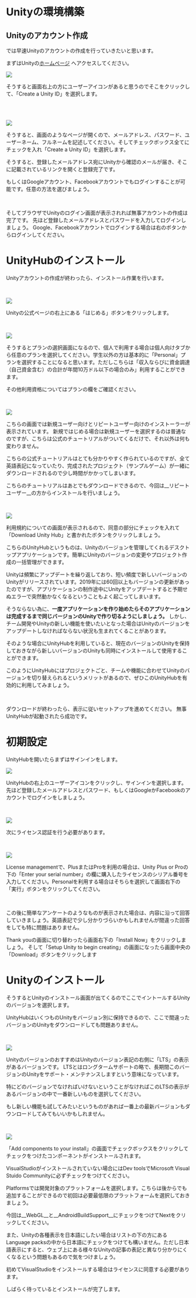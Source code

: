 # Unityの環境構築


## Unityのアカウント作成

では早速Unityのアカウントの作成を行っていきたいと思います。

まずはUnityの[ホームページ](https://unity.com/ja) へアクセスしてください。

![](./img/image2-1.png)

そうすると画面右上の方にユーザーアイコンがあると思うのでそこをクリックして、「Create a Unity ID」を選択します。

<br>
<br>

![](./img/image2-2.png)

そうすると、画面のようなページが開くので、メールアドレス、パスワード、ユーザーネーム、フルネームを記述してください。そしてチェックボックス全てにチェックを入れ「Create a Unity ID」を選択します。

そうすると、登録したメールアドレス宛にUnityから確認のメールが届き、そこに記載されているリンクを開くと登録完了です。

もしくはGoogleアカウント、Facebookアカウントでもログインすることが可能です。任意の方法を選びましょう。

<br>

そしてブラウザでUnityのログイン画面が表示されれば無事アカウントの作成は完了です。
先ほど登録したメールアドレスとパスワードを入力してログインしましょう。
Google、Facebookアカウントでログインする場合は右のボタンからログインしてください。

# UnityHubのインストール

Unityアカウントの作成が終わったら、インストール作業を行います。

<br>

![](img/image2-3.png)

Unityの公式ページの右上にある「はじめる」ボタンをクリックします。

<br>

![](img/image2-4.png)

そうするとプランの選択画面になるので、個人で利用する場合は個人向けタブから任意のプランを選択してください。学生以外の方は基本的に「Personal」プランを選択することになると思います。ただしこちらは「収入ならびに資金調達（自己資金含む）の合計が年間10万ドル以下の場合のみ」利用することができます。

その他利用資格についてはプランの欄をご確認ください。

<br>

![](img/image2-5.png)

こちらの画面では新規ユーザー向けとリピートユーザー向けのインストーラーが表示されています。
新規ではじめる場合は新規ユーザーを選択するのは普通なのですが、こちらは公式のチュートリアルがついてくるだけで、それ以外は何も変わりません。

こちらの公式チュートリアルはとても分かりやすく作られているのですが、全て英語表記になっていたり、完成されたプロジェクト（サンプルゲーム）が一緒にダウンロードされるので少し時間がかかってしまいます。

こちらのチュートリアルはあとでもダウンロードできるので、今回は__リピートユーザー__の方からインストールを行いましょう。

<br>

![](img/image2-6.png)

利用規約についての画面が表示されるので、同意の部分にチェックを入れて「Download Unity Hub」と書かれたボタンをクリックしましょう。

こちらのUnityHubというものは、Unityのバージョンを管理してくれるデスクトップアプリケーションです。簡単にUnityのバージョンの変更やプロジェクト作成の一括管理ができます。

Unityは頻繁にアップデートを繰り返しており、短い頻度で新しいバージョンのUnityがリリースされています。2019年には60回以上もバージョンの更新があったのですが、アプリケーションの制作途中にUnityをアップデートすると予期せぬエラーで突然動かなくなるということもよく起こってしまいます。

そうならない為に、__一度アプリケーションを作り始めたらそのアプリケーションは完成するまで同じバージョンのUnityで作り切るようにしましょう。__
しかし、チーム開発やUnityの新しい機能を使いたいとなった場合はUnityのバージョンをアップデートしなければならない状況も生まれてくることがあります。

そのような場合にUnityHubを利用していると、現在のバージョンのUnityを保持しておきながら新しいバージョンのUnityも同時にインストールして使用することができます。

このようにUnityHubにはプロジェクトごと、チームや機能に合わせてUnityのバージョンを切り替えられるというメリットがあるので、ぜひこのUnityHubを有効的に利用してみましょう。

<br>

ダウンロードが終わったら、表示に従いセットアップを進めてください。
無事UnityHubが起動されたら成功です。


# 初期設定

UnityHubを開いたらまずはサインインをします。

![](img/image2-7.png)

UnityHubの右上のユーザーアイコンをクリックし、サインインを選択します。
先ほど登録したメールアドレスとパスワード、もしくはGoogleかFacebookのアカウントでログインをしましょう。

<br>

![](img/image2-8.png)

次にライセンス認証を行う必要があります。

<br>

![](img/image2-9.png)


License managementで、PlusまたはProを利用の場合は、Unity Plus or Proの下の「Enter your serial number」の欄に購入したライセンスのシリアル番号を入力してください。Personalを利用する場合はそちらを選択して画面右下の「実行」ボタンをクリックしてください。

<br>

この後に簡単なアンケートのようなものが表示された場合は、内容に沿って回答していきましょう。英語表記で少し分かりづらいかもしれませんが間違った回答をしても特に問題はありません。

Thank youの画面に切り替わったら画面右下の「Install Now」をクリックしましょう。
そして「Setup Unity to begin creating」の画面になったら画面中央の「Download」ボタンをクリックします


# Unityのインストール

そうするとUnityのインストール画面が出てくるのでここでイントールするUnityのバージョンを選択します。

UnityHubはいくつものUnityをバージョン別に保持できるので、ここで間違ったバージョンのUnityをダウンロードしても問題ありません。

<br>

![](img/image2-10.png)


UnityのバージョンのおすすめはUnityのバージョン表記の右側に「LTS」の表示があるバージョンです。
LTSとはロングタームサポートの略で、長期間このバージョンのUnityをサポート・メンテナンスしますという意味になっています。

特にどのバージョンでなければいけないということがなければこのLTSの表示があるバージョンの中で一番新しいものを選択してください。

もし新しい機能も試してみたいというものがあれば一番上の最新バージョンもダウンロードしてみてもいいかもしれません。

<br>

![](img/image2-11.png)

「Add components to your install」の画面でチェックボックスをクリックしてチェックをつけたコンポーネントがインストールされます。

VisualStudioがインストールされていない場合にはDev toolsでMicrosoft Visual Stuido Communityに必ずチェックをつけてください。

Platformsでは開発対象のプラットフォームを選択します。こちらは後からでも追加することができるので初回は必要最低限のプラットフォームを選択しておきましょう。

今回は__WebGL__と__AndroidBuildSupport__にチェックをつけてNextをクリックしてください。

また、Unityの各種表示を日本語にしたい場合はリストの下の方にあるLanguage packsの中から日本語にチェックをつけても構いません。ただし日本語表示にすると、ウェブ上にある様々なUnityの記事の表記と異なり分かりにくくなるという問題もあるので気をつけましょう。

初めてVisualStudioをインストールする場合はライセンスに同意する必要があります。

しばらく待っているとインストールが完了します。
